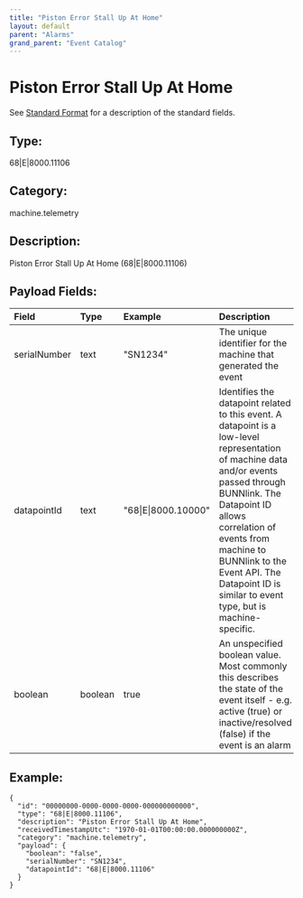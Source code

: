 ```yaml
---
title: "Piston Error Stall Up At Home"
layout: default
parent: "Alarms"
grand_parent: "Event Catalog"
---
```


# Piston Error Stall Up At Home

See [Standard Format](/event-subscriptions/event-format) for a description of the standard fields.

## Type:

68\|E\|8000.11106

## Category:

machine.telemetry

## Description: 

Piston Error Stall Up At Home (68\|E\|8000.11106)

## Payload Fields:

| Field | Type | Example | Description |
|:------|:-----|:--------|:------------|
| serialNumber | text | "SN1234" | The unique identifier for the machine that generated the event |
| datapointId | text | "68\|E\|8000.10000" | Identifies the datapoint related to this event. A datapoint is a low-level representation of machine data and/or events passed through BUNNlink. The Datapoint ID allows correlation of events from machine to BUNNlink to the Event API. The Datapoint ID is similar to event type, but is machine-specific. |
| boolean | boolean | true | An unspecified boolean value. Most commonly this describes the state of the event itself - e.g. active (true) or inactive/resolved (false) if the event is an alarm |

## Example:

```
{
  "id": "00000000-0000-0000-0000-000000000000",
  "type": "68|E|8000.11106",
  "description": "Piston Error Stall Up At Home",
  "receivedTimestampUtc": "1970-01-01T00:00:00.000000000Z",
  "category": "machine.telemetry",
  "payload": {
    "boolean": "false",
    "serialNumber": "SN1234",
    "datapointId": "68|E|8000.11106"
  }
}
```
